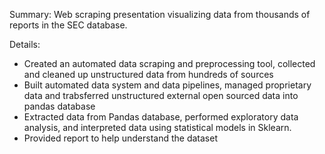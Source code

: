 Summary:
Web scraping presentation visualizing data from thousands of reports in the SEC database.

Details:
- Created an automated data scraping and preprocessing tool, collected and cleaned up unstructured data from hundreds of sources
- Built automated data system and data pipelines, managed proprietary data and trabsferred unstructured external open sourced data into pandas database
- Extracted data from Pandas database, performed exploratory data analysis, and interpreted data using statistical models in Sklearn. 
- Provided report to help understand the dataset
